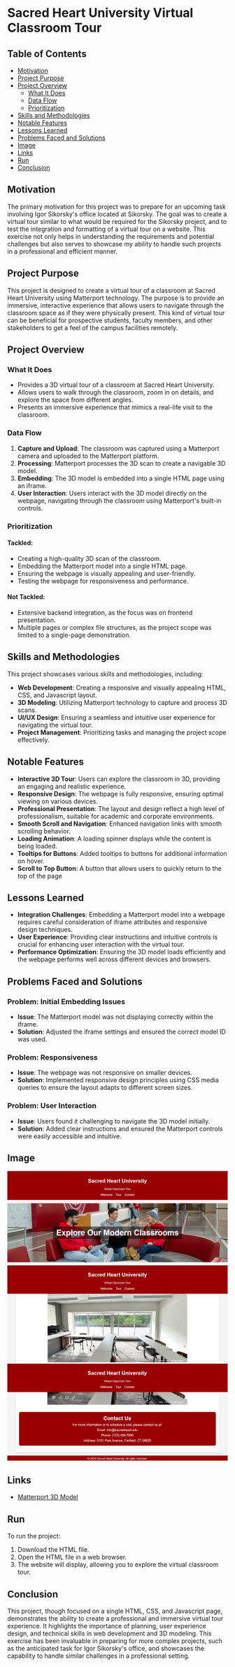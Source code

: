 # Sacred Heart University Virtual Classroom Tour

## Table of Contents
- [Motivation](#motivation)
- [Project Purpose](#project-purpose)
- [Project Overview](#project-overview)
  - [What It Does](#what-it-does)
  - [Data Flow](#data-flow)
  - [Prioritization](#prioritization)
- [Skills and Methodologies](#skills-and-methodologies)
- [Notable Features](#notable-features)
- [Lessons Learned](#lessons-learned)
- [Problems Faced and Solutions](#problems-faced-and-solutions)
- [Image](#image)
- [Links](#links)
- [Run](#run)
- [Conclusion](#conclusion)

## Motivation

The primary motivation for this project was to prepare for an upcoming task involving Igor Sikorsky's office located at Sikorsky. The goal was to create a virtual tour similar to what would be required for the Sikorsky project, and to test the integration and formatting of a virtual tour on a website. This exercise not only helps in understanding the requirements and potential challenges but also serves to showcase my ability to handle such projects in a professional and efficient manner.

## Project Purpose

This project is designed to create a virtual tour of a classroom at Sacred Heart University using Matterport technology. The purpose is to provide an immersive, interactive experience that allows users to navigate through the classroom space as if they were physically present. This kind of virtual tour can be beneficial for prospective students, faculty members, and other stakeholders to get a feel of the campus facilities remotely.

## Project Overview

### What It Does

- Provides a 3D virtual tour of a classroom at Sacred Heart University.
- Allows users to walk through the classroom, zoom in on details, and explore the space from different angles.
- Presents an immersive experience that mimics a real-life visit to the classroom.

### Data Flow

1) **Capture and Upload**: The classroom was captured using a Matterport camera and uploaded to the Matterport platform.
2) **Processing**: Matterport processes the 3D scan to create a navigable 3D model.
3) **Embedding**: The 3D model is embedded into a single HTML page using an iframe.
4) **User Interaction**: Users interact with the 3D model directly on the webpage, navigating through the classroom using Matterport's built-in controls.

### Prioritization

#### Tackled:
- Creating a high-quality 3D scan of the classroom.
- Embedding the Matterport model into a single HTML page.
- Ensuring the webpage is visually appealing and user-friendly.
- Testing the webpage for responsiveness and performance.

#### Not Tackled:
- Extensive backend integration, as the focus was on frontend presentation.
- Multiple pages or complex file structures, as the project scope was limited to a single-page demonstration.

## Skills and Methodologies

This project showcases various skills and methodologies, including:
- **Web Development**: Creating a responsive and visually appealing HTML, CSS, and Javascript layout.
- **3D Modeling**: Utilizing Matterport technology to capture and process 3D scans.
- **UI/UX Design**: Ensuring a seamless and intuitive user experience for navigating the virtual tour.
- **Project Management**: Prioritizing tasks and managing the project scope effectively.

## Notable Features

- **Interactive 3D Tour**: Users can explore the classroom in 3D, providing an engaging and realistic experience.
- **Responsive Design**: The webpage is fully responsive, ensuring optimal viewing on various devices.
- **Professional Presentation**: The layout and design reflect a high level of professionalism, suitable for academic and corporate environments.
- **Smooth Scroll and Navigation**: Enhanced navigation links with smooth scrolling behavior.
- **Loading Animation**: A loading spinner displays while the content is being loaded.
- **Tooltips for Buttons**: Added tooltips to buttons for additional information on hover.
- **Scroll to Top Button**: A button that allows users to quickly return to the top of the page

## Lessons Learned

- **Integration Challenges**: Embedding a Matterport model into a webpage requires careful consideration of iframe attributes and responsive design techniques.
- **User Experience**: Providing clear instructions and intuitive controls is crucial for enhancing user interaction with the virtual tour.
- **Performance Optimization**: Ensuring the 3D model loads efficiently and the webpage performs well across different devices and browsers.

## Problems Faced and Solutions

### Problem: Initial Embedding Issues
- **Issue**: The Matterport model was not displaying correctly within the iframe.
- **Solution**: Adjusted the iframe settings and ensured the correct model ID was used.

### Problem: Responsiveness
- **Issue**: The webpage was not responsive on smaller devices.
- **Solution**: Implemented responsive design principles using CSS media queries to ensure the layout adapts to different screen sizes.

### Problem: User Interaction
- **Issue**: Users found it challenging to navigate the 3D model initially.
- **Solution**: Added clear instructions and ensured the Matterport controls were easily accessible and intuitive.

## Image

![Welcome Section](img/home.png)
![Virtual Tour Section](img/vt.png)
![Contact Section](img/contact.png)

## Links

- [Matterport 3D Model](https://my.matterport.com/show/?m=PTuY9kvVDUc)

## Run

To run the project:
1) Download the HTML file.
2) Open the HTML file in a web browser.
3) The website will display, allowing you to explore the virtual classroom tour.


## Conclusion

This project, though focused on a single HTML, CSS, and Javascript page, demonstrates the ability to create a professional and immersive virtual tour experience. It highlights the importance of planning, user experience design, and technical skills in web development and 3D modeling. This exercise has been invaluable in preparing for more complex projects, such as the anticipated task for Igor Sikorsky's office, and showcases the capability to handle similar challenges in a professional setting.

